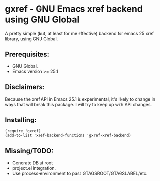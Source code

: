 # gxref - GNU Emacs xref backend using GNU Global

A pretty simple (but, at least for me effective) backend for emacs 25 xref
library, using GNU Global.

## Prerequisites:

* GNU Global.
* Emacs version >= 25.1

## Disclaimers:

Because the xref API in Emacs 25.1 is experimental, it's likely to
change in ways that will break this package.  I will try to
keep up with API changes.

## Installing:

```elisp
(require 'gxref)
(add-to-list 'xref-backend-functions 'gxref-xref-backend)
```

## Missing/TODO:

* Generate DB at root
* project.el integration.
* Use process-environment to pass GTAGSROOT/GTAGSLABEL/etc.
